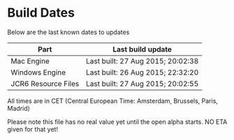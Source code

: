 # Build Dates

Below are the last known dates to updates

Part | Last build update
-----|-----
Mac Engine | Last built: 27 Aug 2015; 20:02:38
Windows Engine | Last built: 26 Aug 2015; 22:32:20
JCR6 Resource Files | Last built: 27 Aug 2015; 20:02:55
All times are in CET (Central European Time: Amsterdam, Brussels, Paris, Madrid)


Please note this file has no real value yet until the open alpha starts. NO ETA given for that yet!
